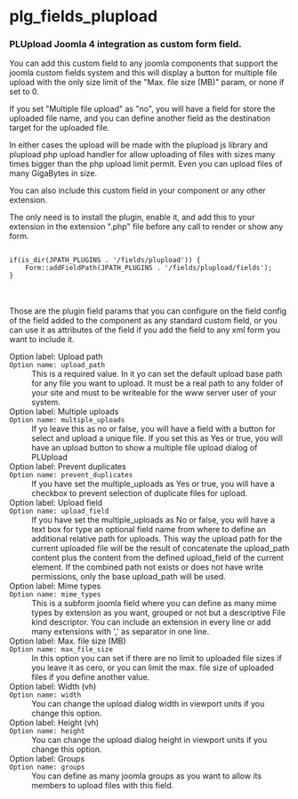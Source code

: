 # plg_fields_plupload
<h3>PLUpload Joomla 4 integration as custom form field.</h3>
<p>You can add this custom field to any joomla components that support the 
joomla custom fields system and this will display a button for multiple 
file upload with the only size limit of the "Max. file size (MB)" param, or
none if set to 0.</p>
<p>If you set "Multiple file upload" as "no", you will have a field for store the
uploaded file name, and you can define another field as the destination
target for the uploaded file.</p>
<p>In either cases the upload will be made with the plupload js library
and plupload php upload handler for allow uploading of files with sizes
many times bigger than the php upload limit permit. Even you can upload
files of many GigaBytes in size.</p>
<p>You can also include this custom field in your component or any other extension.</p>
<p>The only need is to install the plugin, enable it, and add this to your extension
in the extension ".php" file before any call to render or show any form.</p>
<code>
if(is_dir(JPATH_PLUGINS . '/fields/plupload')) {
	Form::addFieldPath(JPATH_PLUGINS . '/fields/plupload/fields');
}
</code>
<br />
<br />
<p>Those are the plugin field params that you can configure on the field config
of the field added to the component as any standard custom field, or you can 
use it as attributes of the field if you add the field to any xml form you want to
include it.</p>
<dl>
	<dt>Option label: Upload path<br /><code>Option name: upload_path</code></dt>
	<dd>
		This is a required value. In it yo can set the default upload base path
		for any file you want to upload. It must be a real path to any folder of your site
		and must to be writeable for the www server user of your system.
	</dd>
	<dt>Option label: Multiple uploads<br /><code>Option name: multiple_uploads</code></dt>
	<dd>
		If yo leave this as no or false, you will have a field with a button for select and
		upload a unique file. If you set this as Yes or true, you will have an upload button
		to show a multiple file upload dialog of PLUpload
	</dd>
	<dt>Option label: Prevent duplicates<br /><code>Option name: prevent_duplicates</code></dt>
	<dd>
		If you have set the multiple_uploads as Yes or true, you will have a checkbox  to 
		prevent selection of duplicate files for upload.
	</dd>
	<dt>Option label: Upload field<br /><code>Option name: upload_field</code></dt>
	<dd>
		If you have set the multiple_uploads as No or false, you will have a text box for
		type an optional field name from where to define an additional relative path for 
		uploads. This way the upload path for the current uploaded file will be the result
		of concatenate the upload_path content plus the content from the defined upload_field
		of the current element. If the combined path not exists or does not have write
		permissions, only the base upload_path will be used.
	</dd>
	<dt>Option label: Mime types<br /><code>Option name: mime_types</code></dt>
	<dd>
		This is a subform joomla field where you can define as many mime types by extension
		as you want, grouped or not but a descriptive File kind descriptor. You can include 
		an extension in every line or add many extensions with ',' as separator in one line.
	</dd>
	<dt>Option label: Max. file size (MB)<br /><code>Option name: max_file_size</code></dt>
	<dd>
		In this option you can set if there are no limit to uploaded file sizes if you leave it
		as cero, or you can limit the max. file size of uploaded files if you define another value.
	</dd>
	<dt>Option label: Width (vh)<br /><code>Option name: width</code></dt>
	<dd>
		You can change the upload dialog width in viewport units if you change this option.
	</dd>
	<dt>Option label: Height (vh)<br /><code>Option name: height</code></dt>
	<dd>
		You can change the upload dialog height in viewport units if you change this option.
	</dd>
	<dt>Option label: Groups<br /><code>Option name: groups</code></dt>
	<dd>
		You can define as many joomla groups as you want to allow its members 
		to upload files with this field.
	</dd>
</dl>
